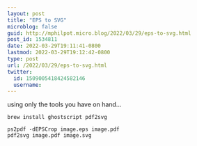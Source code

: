 ```yaml
---
layout: post
title: "EPS to SVG"
microblog: false
guid: http://mphilpot.micro.blog/2022/03/29/eps-to-svg.html
post_id: 1534811
date: 2022-03-29T19:11:41-0800
lastmod: 2022-03-29T19:12:42-0800
type: post
url: /2022/03/29/eps-to-svg.html
twitter:
  id: 1509005418424582146
  username: 
---
```

using only the tools you have on hand...

	brew install ghostscript pdf2svg
	
	ps2pdf -dEPSCrop image.eps image.pdf
	pdf2svg image.pdf image.svg



